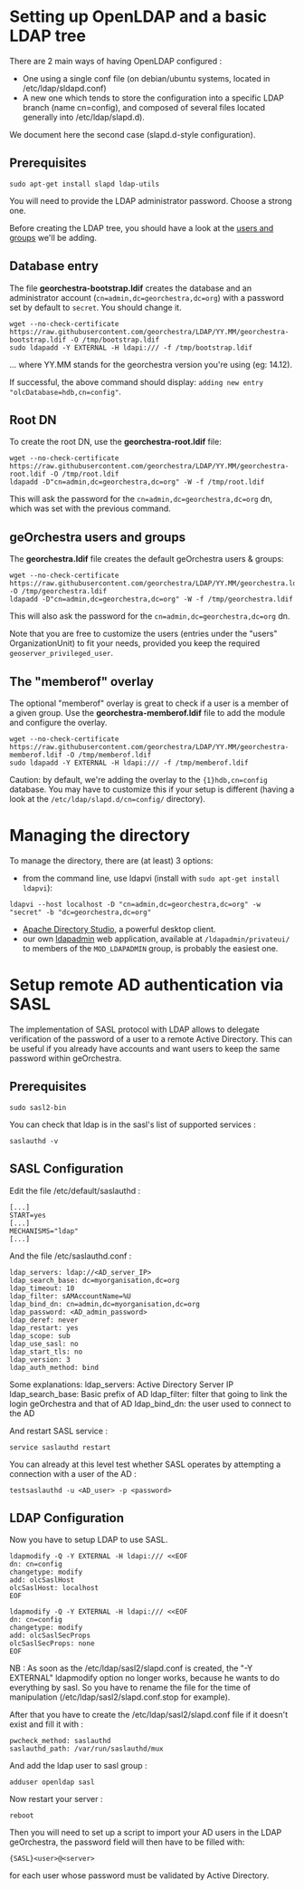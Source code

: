# Setting up OpenLDAP and a basic LDAP tree

There are 2 main ways of having OpenLDAP configured :
 * One using a single conf file (on debian/ubuntu systems, located in /etc/ldap/sldapd.conf)
 * A new one which tends to store the configuration into a specific LDAP branch (name cn=config), and composed of several files located generally into /etc/ldap/slapd.d).

We document here the second case (slapd.d-style configuration).


## Prerequisites

```
sudo apt-get install slapd ldap-utils
```

You will need to provide the LDAP administrator password. Choose a strong one.


Before creating the LDAP tree, you should have a look at the [users and groups](https://github.com/georchestra/LDAP/blob/master/README.md) we'll be adding.



## Database entry

The file **georchestra-bootstrap.ldif** creates the database and an administrator account (```cn=admin,dc=georchestra,dc=org```) with a password set by default to ```secret```. You should change it.

```
wget --no-check-certificate https://raw.githubusercontent.com/georchestra/LDAP/YY.MM/georchestra-bootstrap.ldif -O /tmp/bootstrap.ldif
sudo ldapadd -Y EXTERNAL -H ldapi:/// -f /tmp/bootstrap.ldif
```
... where YY.MM stands for the georchestra version you're using (eg: 14.12). 

If successful, the above command should display: ```adding new entry "olcDatabase=hdb,cn=config"```.


## Root DN

To create the root DN, use the **georchestra-root.ldif** file:

```
wget --no-check-certificate https://raw.githubusercontent.com/georchestra/LDAP/YY.MM/georchestra-root.ldif -O /tmp/root.ldif
ldapadd -D"cn=admin,dc=georchestra,dc=org" -W -f /tmp/root.ldif
```

This will ask the password for the ```cn=admin,dc=georchestra,dc=org``` dn, which was set with the previous command.


## geOrchestra users and groups

The **georchestra.ldif** file creates the default geOrchestra users & groups:

```
wget --no-check-certificate https://raw.githubusercontent.com/georchestra/LDAP/YY.MM/georchestra.ldif -O /tmp/georchestra.ldif
ldapadd -D"cn=admin,dc=georchestra,dc=org" -W -f /tmp/georchestra.ldif
```

This will also ask the password for the ```cn=admin,dc=georchestra,dc=org``` dn.


Note that you are free to customize the users (entries under the "users" OrganizationUnit) to fit your needs, provided you keep the required ```geoserver_privileged_user```.


## The "memberof" overlay

The optional "memberof" overlay is great to check if a user is a member of a given group.
Use the **georchestra-memberof.ldif** file to add the module and configure the overlay.

```
wget --no-check-certificate https://raw.githubusercontent.com/georchestra/LDAP/YY.MM/georchestra-memberof.ldif -O /tmp/memberof.ldif
sudo ldapadd -Y EXTERNAL -H ldapi:/// -f /tmp/memberof.ldif 
```

Caution: by default, we're adding the overlay to the ```{1}hdb,cn=config``` database. You may have to customize this if your setup is different (having a look at the ```/etc/ldap/slapd.d/cn=config/``` directory).


# Managing the directory

To manage the directory, there are (at least) 3 options:

 * from the command line, use ldapvi (install with ```sudo apt-get install ldapvi```):

```
ldapvi --host localhost -D "cn=admin,dc=georchestra,dc=org" -w "secret" -b "dc=georchestra,dc=org"
```

 * [Apache Directory Studio](http://directory.apache.org/studio/), a powerful desktop client.
 * our own [ldapadmin](/ldapadmin/README.md) web application, available at ```/ldapadmin/privateui/``` to  members of the ```MOD_LDAPADMIN``` group, is probably the easiest one.

# Setup remote AD authentication via SASL

The implementation of SASL protocol with LDAP allows to delegate verification of the password of a user to a remote Active Directory. This can be useful if you already have accounts and want users to keep the same password within geOrchestra.

## Prerequisites

```
sudo sasl2-bin
```

You can check that ldap is in the sasl's list of supported services :

```
saslauthd -v
```

## SASL Configuration

Edit the file /etc/default/saslauthd :

```
[...]
START=yes
[...]
MECHANISMS="ldap"
[...]
```

And the file /etc/saslauthd.conf :

```
ldap_servers: ldap://<AD_server_IP>
ldap_search_base: dc=myorganisation,dc=org
ldap_timeout: 10
ldap_filter: sAMAccountName=%U
ldap_bind_dn: cn=admin,dc=myorganisation,dc=org
ldap_password: <AD_admin_password>
ldap_deref: never
ldap_restart: yes
ldap_scope: sub
ldap_use_sasl: no
ldap_start_tls: no
ldap_version: 3
ldap_auth_method: bind
```

Some explanations:
ldap_servers: Active Directory Server IP
ldap_search_base: Basic prefix of AD
ldap_filter: filter that going to link the login geOrchestra and that of AD
ldap_bind_dn: the user used to connect to the AD

And restart SASL service : 

```
service saslauthd restart
```

You can already at this level test whether SASL operates by attempting a connection with a user of the AD :

```
testsaslauthd -u <AD_user> -p <password>
```

## LDAP Configuration

Now you have to setup LDAP to use SASL.

```
ldapmodify -Q -Y EXTERNAL -H ldapi:/// <<EOF
dn: cn=config
changetype: modify
add: olcSaslHost
olcSaslHost: localhost
EOF

ldapmodify -Q -Y EXTERNAL -H ldapi:/// <<EOF
dn: cn=config
changetype: modify
add: olcSaslSecProps
olcSaslSecProps: none
EOF
```

NB : As soon as the /etc/ldap/sasl2/slapd.conf is created, the "-Y EXTERNAL" ldapmodify option no longer works, because he wants to do everything by sasl. So you have to rename the file for the time of manipulation (/etc/ldap/sasl2/slapd.conf.stop for example).

After that you have to create the /etc/ldap/sasl2/slapd.conf file if it doesn't exist and fill it with :

```
pwcheck_method: saslauthd
saslauthd_path: /var/run/saslauthd/mux
```

And add the ldap user to sasl group : 

```
adduser openldap sasl
```

Now restart your server : 

```
reboot
```

Then you will need to set up a script to import your AD users in the LDAP geOrchestra, the password field will then have to be filled with:

```
{SASL}<user>@<server>
```

for each user whose password must be validated by Active Directory.

